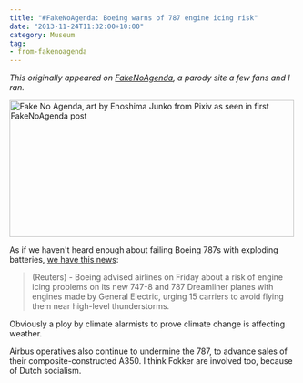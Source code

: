 ```yaml
---
title: "#FakeNoAgenda: Boeing warns of 787 engine icing risk"
date: "2013-11-24T11:32:00+10:00"
category: Museum
tag:
- from-fakenoagenda
---
```

<p style="font-style:italic;">This originally appeared on <a href="https://rubenerd.com/tag/from-fakenoagenda/">FakeNoAgenda</a>, a parody site a few fans and I ran.</p>

<p><img src="https://rubenerd.com/files/2013/fakenoagenda.jpg" srcset="https://rubenerd.com/files/2013/fakenoagenda.jpg 1x, https://rubenerd.com/files/2013/fakenoagenda@2x.jpg 2x" alt="Fake No Agenda, art by Enoshima Junko from Pixiv as seen in first FakeNoAgenda post" style="width:500px; height:240px" /></p>

As if we haven't heard enough about failing Boeing 787s with exploding batteries, [we have this news](http://www.reuters.com/article/2013/11/23/us-airlines-boeing-idUSBRE9AM03G20131123?feedType=RSS&feedName=businessNews):

> (Reuters) - Boeing advised airlines on Friday about a risk of engine icing problems on its new 747-8 and 787 Dreamliner planes with engines made by General Electric, urging 15 carriers to avoid flying them near high-level thunderstorms.

Obviously a ploy by climate alarmists to prove climate change is affecting weather.

Airbus operatives also continue to undermine the 787, to advance sales of their composite-constructed A350. I think Fokker are involved too, because of Dutch socialism.

